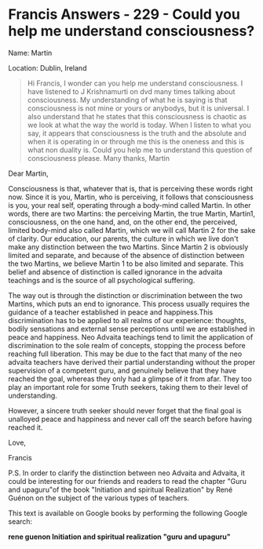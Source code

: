 # Francis Answers - 229 - Could you help me understand consciousness?

Name: Martin

Location: Dublin, Ireland

>Hi Francis, I wonder can you help me understand consciousness. I have listened to J Krishnamurti on dvd many times talking about consciousness. My understanding of what he is saying is that consciousness is not mine or yours or anybodys, but it is universal. I also understand that he states that this consciousness is chaotic as we look at what the way the world is today. When I listen to what you say, it appears that consciousness is the truth and the absolute and when it is operating in or through me this is the oneness and this is what non duality is. Could you help me to understand this question of consciousness please. Many thanks, Martin

Dear Martin,

Consciousness is that, whatever that is, that is perceiving these words right now. Since it is you, Martin, who is perceiving, it follows that consciousness is you, your real self, operating through a body-mind called Martin. In other words, there are two Martins: the perceiving Martin, the true Martin, Martin1, consciousness, on the one hand, and, on the other end, the perceived, limited body-mind also called Martin, which we will call Martin 2 for the sake of clarity. Our education, our parents, the culture in which we live don't make any distinction between the two Martins. Since Martin 2 is obviously limited and separate, and because of the absence of distinction between the two Martins, we believe Martin 1 to be also limited and separate. This belief and absence of distinction is called ignorance in the advaita teachings and is the source of all psychological suffering.

The way out is through the distinction or discrimination between the two Martins, which puts an end to ignorance. This process usually requires the guidance of a teacher established in peace and happiness.This discrimination has to be applied to all realms of our experience: thoughts, bodily sensations and external sense perceptions until we are established in peace and happiness. Neo Advaita teachings tend to limit the application of discrimination to the sole realm of concepts, stopping the process before reaching full liberation. This may be due to the fact that many of the neo advaita teachers have derived their partial understanding without the proper supervision of a competent guru, and genuinely believe that they have reached the goal, whereas they only had a glimpse of it from afar. They too play an important role for some Truth seekers, taking them to their level of understanding.

However, a sincere truth seeker should never forget that the final goal is unalloyed peace and happiness and never call off the search before having reached it.

Love,

Francis

P.S. In order to clarify the distinction between neo Advaita and Advaita, it could be interesting for our friends and readers to read the chapter "Guru and upaguru"of the book "Initiation and spiritual Realization" by René Guénon on the subject of the various types of teachers.

This text is available on Google books by performing the following Google search:

**rene guenon Initiation and spiritual realization "guru and upaguru"**

